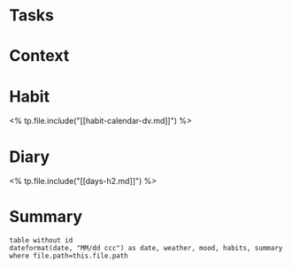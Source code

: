 # Tasks

# Context

# Habit

<% tp.file.include("[[habit-calendar-dv.md]]") %>

# Diary

<% tp.file.include("[[days-h2.md]]") %>
# Summary
```dataview
table without id
dateformat(date, "MM/dd ccc") as date, weather, mood, habits, summary
where file.path=this.file.path
```
